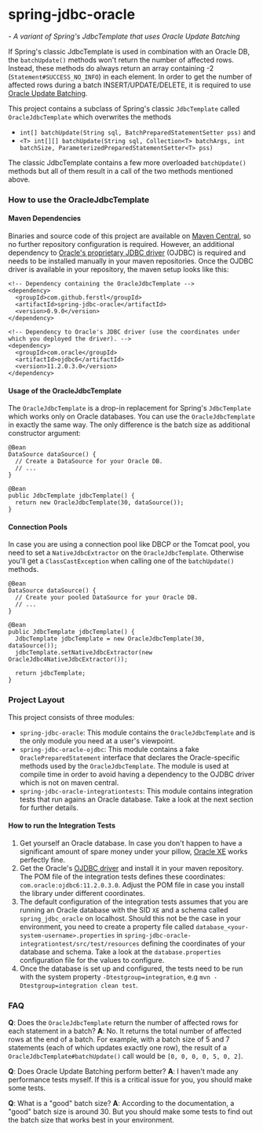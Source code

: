 # spring-jdbc-oracle
*- A variant of Spring's JdbcTemplate that uses Oracle Update Batching*

If Spring's classic JdbcTemplate is used in combination with an Oracle DB, the `batchUpdate()` methods won't return the number of affected rows. Instead, these methods do always return an array containing -2 (`Statement#SUCCESS_NO_INFO`) in each element. In order to get the number of affected rows during a batch INSERT/UPDATE/DELETE, it is required to use [Oracle Update Batching](http://docs.oracle.com/cd/B28359_01/java.111/b31224/oraperf.htm#autoId2).

This project contains a subclass of Spring's classic `JdbcTemplate` called `OracleJdbcTemplate` which overwrites the methods
* `int[] batchUpdate(String sql, BatchPreparedStatementSetter pss)` and
* `<T> int[][] batchUpdate(String sql, Collection<T> batchArgs, int batchSize, ParameterizedPreparedStatementSetter<T> pss)`

The classic JdbcTemplate contains a few more overloaded `batchUpdate()` methods but all of them result in a call of the two methods mentioned above.


### How to use the OracleJdbcTemplate

#### Maven Dependencies
Binaries and source code of this project are available on [Maven Central](http://central.maven.org/maven2/com/github/ferstl/spring-jdbc-oracle/), so no further repository configuration is required. However, an additional dependency to [Oracle's proprietary JDBC driver](http://www.oracle.com/technetwork/database/enterprise-edition/jdbc-112010-090769.html) (OJDBC) is required and needs to be installed manually in your maven repositories. Once the OJDBC driver is available in your repository, the maven setup looks like this:

    <!-- Dependency containing the OracleJdbcTemplate -->
    <dependency>
      <groupId>com.github.ferstl</groupId>
      <artifactId>spring-jdbc-oracle</artifactId>
      <version>0.9.0</version>
    </dependency>
    
    <!-- Dependency to Oracle's JDBC driver (use the coordinates under which you deployed the driver). -->
    <dependency>
      <groupId>com.oracle</groupId>
      <artifactId>ojdbc6</artifactId>
      <version>11.2.0.3.0</version>
    </dependency>

#### Usage of the OracleJdbcTemplate
The `OracleJdbcTemplate` is a drop-in replacement for Spring's `JdbcTemplate` which works only on Oracle databases. You can use the `OracleJdbcTemplate` in exactly the same way. The only difference is the batch size as additional constructor argument:

    @Bean
    DataSource dataSource() {
      // Create a DataSource for your Oracle DB.
      // ...
    }
    
    @Bean
    public JdbcTemplate jdbcTemplate() {
      return new OracleJdbcTemplate(30, dataSource());
    }

#### Connection Pools
In case you are using a connection pool like DBCP or the Tomcat pool, you need to set a `NativeJdbcExtractor` on the `OracleJdbcTemplate`. Otherwise you'll get a `ClassCastException` when calling one of the `batchUpdate()` methods.

    @Bean
    DataSource dataSource() {
      // Create your pooled DataSource for your Oracle DB.
      // ...
    }

    @Bean
    public JdbcTemplate jdbcTemplate() {
      JdbcTemplate jdbcTemplate = new OracleJdbcTemplate(30, dataSource());
      jdbcTemplate.setNativeJdbcExtractor(new OracleJdbc4NativeJdbcExtractor());
      
      return jdbcTemplate;
    }


### Project Layout
This project consists of three modules:
* `spring-jdbc-oracle`: This module contains the `OracleJdbcTemplate` and is the only module you need at a user's viewpoint.
* `spring-jdbc-oracle-ojdbc`: This module contains a fake `OraclePreparedStatement` interface that declares the Oracle-specific methods used by the `OracleJdbcTemplate`. The module is used at compile time in order to avoid having a dependency to the OJDBC driver which is not on maven central.
* `spring-jdbc-oracle-integrationtests`: This module contains integration tests that run agains an Oracle database. Take a look at the next section for further details.

#### How to run the Integration Tests
1. Get yourself an Oracle database. In case you don't happen to have a significant amount of spare money under your pillow, [Oracle XE](http://www.oracle.com/technetwork/products/express-edition/overview/index.html) works perfectly fine.
1. Get the Oracle's [OJDBC driver](http://www.oracle.com/technetwork/database/enterprise-edition/jdbc-112010-090769.html) and install it in your maven repository. The POM file of the integration tests defines these coordinates: `com.oracle:ojdbc6:11.2.0.3.0`. Adjust the POM file in case you install the library under different coordinates.
1. The default configuration of the integration tests assumes that you are running an Oracle database with the SID `XE` and a schema called `spring_jdbc_oracle` on localhost. Should this not be the case in your environment, you need to create a property file called `database_<your-system-username>.properties` in `spring-jdbc-oracle-integrationtest/src/test/resources` defining the coordinates of your database and schema. Take a look at the `database.properties` configuration file for the values to configure.
1. Once the database is set up and configured, the tests need to be run with the system property `-Dtestgroup=integration`, e.g `mvn -Dtestgroup=integration clean test`.


### FAQ
**Q**: Does the `OracleJdbcTemplate` return the number of affected rows for each statement in a batch?
**A**: No. It returns the total number of affected rows at the end of a batch. For example, with a batch size of 5 and 7 statements (each of which updates exactly one row), the result of a `OracleJdbcTemplate#batchUpdate()` call would be `[0, 0, 0, 0, 5, 0, 2]`.

**Q**: Does Oracle Update Batching perform better?
**A**: I haven't made any performance tests myself. If this is a critical issue for you, you should make some tests.


**Q**: What is a "good" batch size?
**A**: According to the documentation, a "good" batch size is around 30. But you should make some tests to find out the batch size that works best in your environment.
